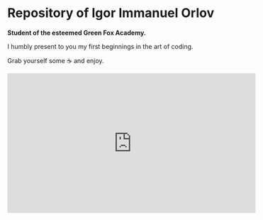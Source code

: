 # Repository of Igor Immanuel Orlov 
<strong>Student of the esteemed Green Fox Academy.</strong> 

I humbly present to you my first beginnings in the art of coding.

Grab yourself some :coffee: and enjoy.

<iframe width="560" height="315" src="https://www.youtube.com/embed/xfr64zoBTAQ" frameborder="0" allow="accelerometer; autoplay; encrypted-media; gyroscope; picture-in-picture" allowfullscreen></iframe>
